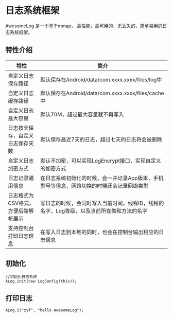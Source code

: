 # 日志系统框架

AwesomeLog 是一个基于mmap， 高性能，高可用的，无丢失的，简单易用的日志系统框架。

## 特性介绍  

| 特性|简介|
| ------ | ------ |
|自定义日志保存路径 |默认保存在Android/data/com.xxxx.xxxx/files/log中|
|自定义日志缓存路径|默认保存在Android/data/com.xxxx.xxxx/files/cache中|
|自定义日志最大容量|默认70M，超过最大容量就不再写入|
|日志按天保存，自定义日志保存天数|默认保存最近7天的日志，超过七天的日志将会被删除|
|自定义日志加密方式|默认不加密，可以实现LogEncrypt接口，实现自定义的加密方式|
|日志记录通用信息|在日志系统初始化的时候，会一并记录App版本，手机型号等信息，网络切换的时候还会记录网络类型|
|日志格式为CSV格式，方便后端解析展示|写日志的时候，会同时写入当前时间，线程ID，线程的名字，Log等级，以及当前所在类和方法的名字|
|支持控制台打印日志信息|在写入日志到本地的同时，也会在控制台输出相应的日志信息|

## 初始化
```
//初始化日志系统
ALog.init(new LogConfig(this));
```

## 打印日志

```
ALog.i("zyf", "hello AwesomeLog");
```